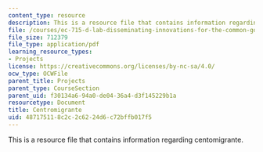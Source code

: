 ```yaml
---
content_type: resource
description: This is a resource file that contains information regarding centomigrante.
file: /courses/ec-715-d-lab-disseminating-innovations-for-the-common-good-spring-2007/487175118c2c2c6224d6c72bffb017f5_MITEC_715S07_centromigrant.pdf
file_size: 712379
file_type: application/pdf
learning_resource_types:
- Projects
license: https://creativecommons.org/licenses/by-nc-sa/4.0/
ocw_type: OCWFile
parent_title: Projects
parent_type: CourseSection
parent_uid: f30134a6-94a0-de04-36a4-d3f145229b1a
resourcetype: Document
title: Centromigrante
uid: 48717511-8c2c-2c62-24d6-c72bffb017f5
---
```

This is a resource file that contains information regarding centomigrante.